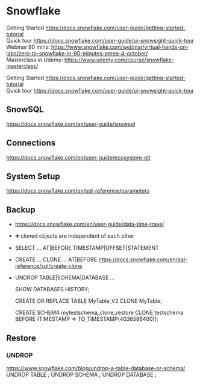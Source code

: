 # Snowflake

Getting Started https://docs.snowflake.com/user-guide/getting-started-tutorial  
Quick tour https://docs.snowflake.com/user-guide/ui-snowsight-quick-tour  
Webinar 90 mins: https://www.snowflake.com/webinar/virtual-hands-on-labs/zero-to-snowflake-in-90-minutes-emea-4-october/  
Masterclass in Udemy: https://www.udemy.com/course/snowflake-masterclass/  

Getting Started https://docs.snowflake.com/user-guide/getting-started-tutorial  
Quick tour https://docs.snowflake.com/user-guide/ui-snowsight-quick-tour  


## SnowSQL
https://docs.snowflake.com/en/user-guide/snowsql  


## Connections 
https://docs.snowflake.com/en/user-guide/ecosystem-etl  


## System Setup
https://docs.snowflake.com/en/sql-reference/parameters


## Backup
* https://docs.snowflake.com/en/user-guide/data-time-travel
* ➕ cloned objects are independent of each other
* SELECT ... AT|BEFORE TIMESTAMP|OFFSET|STATEMENT
* CREATE ... CLONE ... AT|BEFORE https://docs.snowflake.com/en/sql-reference/sql/create-clone
* UNDROP TABLE|SCHEMA|DATABASE ...

    SHOW DATABASES HISTORY;

    CREATE OR REPLACE TABLE MyTable_V2 CLONE MyTable;

    CREATE SCHEMA mytestschema_clone_restore CLONE testschema BEFORE (TIMESTAMP => TO_TIMESTAMP(40*365*86400));



## Restore

### UNDROP
https://www.snowflake.com/blog/undrop-a-table-database-or-schema/
    UNDROP TABLE <tablename>;
    UNDROP SCHEMA <schema name>;
    UNDROP DATABASE <db name>;
